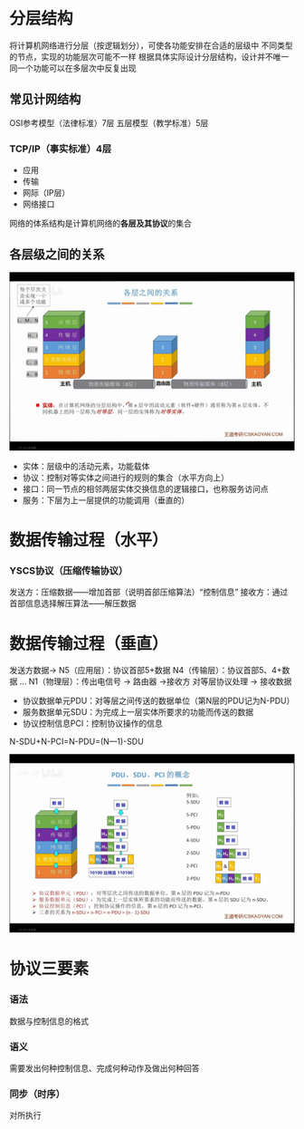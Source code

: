 


# 分层结构
将计算机网络进行分层（按逻辑划分），可使各功能安排在合适的层级中
不同类型的节点，实现的功能层次可能不一样
根据具体实际设计分层结构，设计并不唯一
同一个功能可以在多层次中反复出现

## 常见计网结构
OSI参考模型（法律标准）7层
五层模型（教学标准）5层
### TCP/IP（事实标准）4层
- 应用
- 传输
- 网际（IP层）
- 网络接口

网络的体系结构是计算机网络的**各层及其协议**的集合

## 各层级之间的关系

![输入图片说明](/imgs/2025-07-18/glmC8gHlK1gJ3i4V.jpeg)

- 实体：层级中的活动元素，功能载体
- 协议：控制对等实体之间进行的规则的集合（水平方向上）
- 接口：同一节点的相邻两层实体交换信息的逻辑接口，也称服务访问点
- 服务：下层为上一层提供的功能调用（垂直的）

# 数据传输过程（水平）
### YSCS协议（压缩传输协议）
发送方：压缩数据——增加首部（说明首部压缩算法）“控制信息”
接收方：通过首部信息选择解压算法——解压数据

# 数据传输过程（垂直）
发送方数据→
N5（应用层）：协议首部5+数据
N4（传输层）：协议首部5、4+数据
...
N1（物理层）：传出电信号
→
路由器
→接收方
对等层协议处理
→
接收数据

- 协议数据单元PDU：对等层之间传送的数据单位（第N层的PDU记为N-PDU）
- 服务数据单元SDU：为完成上一层实体所要求的功能而传送的数据
- 协议控制信息PCI：控制协议操作的信息

N-SDU+N-PCI=N-PDU=(N—1)-SDU

![输入图片说明](/imgs/2025-07-18/T6gy7H55YcvLGDAR.jpeg)

# 协议三要素
### 语法
数据与控制信息的格式
### 语义
需要发出何种控制信息、完成何种动作及做出何种回答
### 同步（时序）
对所执行

<!--stackedit_data:
eyJoaXN0b3J5IjpbLTE0NjIyMzIzMjUsMTE0OTEzNjA2Ml19
-->
